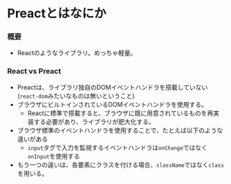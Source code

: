 # Preactとはなにか
### 概要
- Reactのようなライブラリ。めっちゃ軽量。

### React vs Preact
- Preactは、ライブラリ独自のDOMイベントハンドラを搭載していない(`react-dom`みたいなものは無いということ)
- ブラウザにビルトインされているDOMイベントハンドラを使用する。
  - Reactに標準で搭載すると、ブラウザに既に用意されているものを再実装する必要があり、ライブラリが肥大化する。
- ブラウザ標準のイベントハンドラを使用することで、たとえば以下のような違いがある
  - `input`タグで入力を監視するイベントハンドラは`onChange`ではなく`onInput`を使用する
- もう一つの違いは、各要素にクラスを付ける場合、`className`ではなく`class`を用いる。